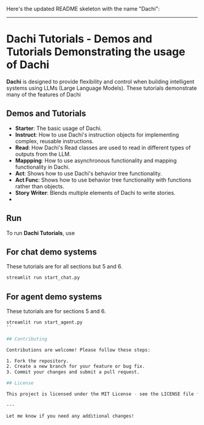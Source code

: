 Here's the updated README skeleton with the name "Dachi":

---

# Dachi Tutorials - Demos and Tutorials Demonstrating the usage of Dachi

**Dachi** is designed to provide flexibility and control when building intelligent systems using LLMs (Large Language Models). These tutorials demonstrate many of the features of Dachi

## Demos and Tutorials

- **Starter**: The basic usage of Dachi.
- **Instruct**: How to use Dachi's instruction objects for implementing complex, reusable instructions.
- **Read**: How Dachi's Read classes are used to read in different types of outputs from the LLM.
- **Mappping**: How to use asynchronous functionality and mapping functionality in Dachi.
- **Act**: Shows how to use Dachi's behavior tree functionality.
- **Act Func**: Shows how to use behavior tree functionality with functions rather than objects.
- **Story Writer**: Blends multiple elements of Dachi to write stories.
- 

## Run

To run **Dachi Tutorials**, use 

## For chat demo systems
These tutorials are for all sections but 5 and 6.

```bash
streamlit run start_chat.py
```
## For agent demo systems
These tutorials are for sections 5 and 6.

```bash
streamlit run start_agent.py
``

## Contributing

Contributions are welcome! Please follow these steps:

1. Fork the repository.
2. Create a new branch for your feature or bug fix.
3. Commit your changes and submit a pull request.

## License

This project is licensed under the MIT License - see the LICENSE file for details.

---

Let me know if you need any additional changes!
